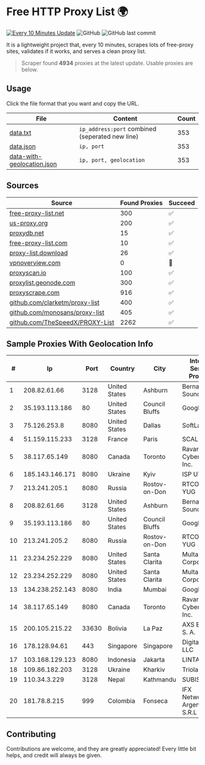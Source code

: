 
# Free HTTP Proxy List 🌍

[![Every 10 Minutes Update](https://github.com/mertguvencli/http-proxy-list/actions/workflows/main.yml/badge.svg?branch=main)](https://github.com/mertguvencli/http-proxy-list/actions/workflows/main.yml)
![GitHub](https://img.shields.io/github/license/mertguvencli/http-proxy-list)
![GitHub last commit](https://img.shields.io/github/last-commit/mertguvencli/http-proxy-list)

It is a lightweight project that, every 10 minutes, scrapes lots of free-proxy sites, validates if it works, and serves a clean proxy list.


> Scraper found **4934** proxies at the latest update. Usable proxies are below.

## Usage

Click the file format that you want and copy the URL.


|File|Content|Count|
|----|-------|-----|
|[data.txt](https://raw.githubusercontent.com/mertguvencli/http-proxy-list/main/proxy-list/data.txt)|`ip_address:port` combined (seperated new line)|353|
|[data.json](https://raw.githubusercontent.com/mertguvencli/http-proxy-list/main/proxy-list/data.json)|`ip, port`|353|
|[data-with-geolocation.json](https://raw.githubusercontent.com/mertguvencli/http-proxy-list/main/proxy-list/data-with-geolocation.json)|`ip, port, geolocation`|353|

## Sources

|Source|Found Proxies|Succeed|
|------|-------------|-------|
|[free-proxy-list.net](https://free-proxy-list.net)|300|✅|
|[us-proxy.org](https://www.us-proxy.org)|200|✅|
|[proxydb.net](http://proxydb.net)|15|✅|
|[free-proxy-list.com](https://free-proxy-list.com/?page=&port=&type%5B%5D=http&type%5B%5D=https&up_time=0&search=Search)|10|✅|
|[proxy-list.download](https://www.proxy-list.download/HTTP)|26|✅|
|[vpnoverview.com](https://vpnoverview.com/privacy/anonymous-browsing/free-proxy-servers)|0|🚫|
|[proxyscan.io](https://www.proxyscan.io)|100|✅|
|[proxylist.geonode.com](https://proxylist.geonode.com/api/proxy-list?limit=300&page=1&sort_by=lastChecked&sort_type=desc&protocols=http,https)|300|✅|
|[proxyscrape.com](https://api.proxyscrape.com/v2/?request=displayproxies&protocol=http&timeout=10000&country=all&ssl=all&anonymity=all)|916|✅|
|[github.com/clarketm/proxy-list](https://raw.githubusercontent.com/clarketm/proxy-list/master/proxy-list-raw.txt)|400|✅|
|[github.com/monosans/proxy-list](https://raw.githubusercontent.com/monosans/proxy-list/main/proxies/http.txt)|405|✅|
|[github.com/TheSpeedX/PROXY-List](https://raw.githubusercontent.com/TheSpeedX/PROXY-List/master/http.txt)|2262|✅|


## Sample Proxies With Geolocation Info

|#|Ip|Port|Country|City|Internet Service Provider|
|-|--|----|-------|----|-------------------------|
|1|208.82.61.66|3128|United States|Ashburn|Bernardi Sounds|
|2|35.193.113.186|80|United States|Council Bluffs|Google LLC|
|3|75.126.253.8|8080|United States|Dallas|SoftLayer|
|4|51.159.115.233|3128|France|Paris|SCALEWAY|
|5|38.117.65.149|8080|Canada|Toronto|Ravand Cybertech Inc.|
|6|185.143.146.171|8080|Ukraine|Kyiv|ISP UTELS|
|7|213.241.205.1|8080|Russia|Rostov-on-Don|RTCOMM-YUG|
|8|208.82.61.66|3128|United States|Ashburn|Bernardi Sounds|
|9|35.193.113.186|80|United States|Council Bluffs|Google LLC|
|10|213.241.205.2|8080|Russia|Rostov-on-Don|RTCOMM-YUG|
|11|23.234.252.229|8080|United States|Santa Clarita|Multacom Corporation|
|12|23.234.252.229|8080|United States|Santa Clarita|Multacom Corporation|
|13|134.238.252.143|8080|India|Mumbai|Google LLC|
|14|38.117.65.149|8080|Canada|Toronto|Ravand Cybertech Inc.|
|15|200.105.215.22|33630|Bolivia|La Paz|AXS Bolivia S. A.|
|16|178.128.94.61|443|Singapore|Singapore|DigitalOcean, LLC|
|17|103.168.129.123|8080|Indonesia|Jakarta|LINTASARTA|
|18|109.86.182.203|3128|Ukraine|Kharkiv|Triolan|
|19|110.34.3.229|3128|Nepal|Kathmandu|SUBISU C7|
|20|181.78.8.215|999|Colombia|Fonseca|IFX Networks Argentina S.R.L|



## Contributing

Contributions are welcome, and they are greatly appreciated! Every
little bit helps, and credit will always be given.

